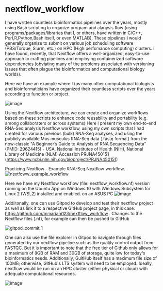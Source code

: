 # nextflow_workflow
I have written countless bioinformatics pipelines over the years, mostly using Bash scripting to organize program and alanysis flow (using programs/packages/libraries that I, or others, have written in C/C++, Perl,R,Python,Bash itself, or even MATLAB). These pipelines i would generally organize to submit on various job scheduling software (PBS/Torque, Slurm, etc.) on HPC (High perfomance computing) clusters.
I have found, recently, that Nextflow offers a well-organized, easy-to-use approach to crafting pipelines and employing containerized software dependencies (obviating many of the problems associated with versioning issues that often plague the bioinformatics and computational biology worlds).

Here we have an example where I (as many other computational biologists and bioinformaticians have organized their countless scripts over the years according to function or project. 

![image](https://github.com/user-attachments/assets/c2b1e458-46e7-4bb7-b310-27f16b67860b)


Using the Nextflow architecture, we can create and organize workflows based on these scripts to enhance code reusability and portability (e.g. among collaboraters or across systems)
Here I present my own end-to-end RNA-Seq analysis Nextflow workflow, using my own scripts that I had created for various previous (bulk) RNA-Seq analyses, and using the publicly available Mus musculus RNA-Seq data (.fastq format) from the now-classic "A Beginner’s Guide to Analysis of RNA Sequencing Data" (PMID: 29624415) - USA, National Institutes of Health (NIH), National Library of Medicine (NLM) Accession PRJNA450151 (https://www.ncbi.nlm.nih.gov/bioproject/PRJNA450151)

Practicing Nextflow - Example RNA-Seq Nextflow workflow.
![nextfoww_example_workflow](https://github.com/user-attachments/assets/01c00510-54d2-462c-9599-b37d5c8e3940)

Here we have my Nextflow workflow (file: nextflow_workflow.nf) version running on the Ubuntu App on Windows 10 with Windows Subsystem for Linux 2 (WSL2) installed and enabled. on an ASUS PC
![image](https://github.com/user-attachments/assets/aa8d2539-29ca-4a72-a1a6-c13fc3fc8960)

Addiitonally, one can use Gitpod to develop and test their nextflow project as well as link it to a respective GitHub project page, in this case: https://github.com/mmariani123/nextflow_workflow . Changes to the Nextflow files (.nf), for example can then be pushed to GitHub

![gitpod_commit_1](https://github.com/user-attachments/assets/0b8fab31-85cc-409b-b84a-f0fc66c7548c)

One can also use the file explorer in Gitpod to navigate through files generated by our nextflow pipeline such as the quality control output from FASTQC. But it is important to note that the free tier of Github only allows for a maximum of 8GB of RAM and 30GB of storage, quite low for today's bioinformatics needs. Additionally, GuitHub itself has a maximum file size of 100MB; otherwise, GitHub's LTS system will need to be employed. Ideally, nextflow would be run on an HPC cluster (either physical or cloud) with adequate computational resources. 

![image](https://github.com/user-attachments/assets/fe2e1e9f-dcd2-4a2f-b40a-42c4a602bdee)


